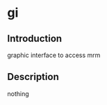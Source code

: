 gi
=================================
Introduction
---------------------------------
graphic interface to access mrm

Description
---------------------------------

nothing
